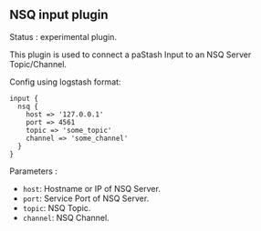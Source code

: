 NSQ input plugin
---

Status : experimental plugin.

This plugin is used to connect a paStash Input to an NSQ Server Topic/Channel.

Config using logstash format:
````
input {
  nsq {
    host => '127.0.0.1'
    port => 4561
    topic => 'some_topic'
    channel => 'some_channel'
  }
}
````

Parameters :
* ``host``: Hostname or IP of NSQ Server.
* ``port``: Service Port of NSQ Server.
* ``topic``: NSQ Topic.
* ``channel``: NSQ Channel.
